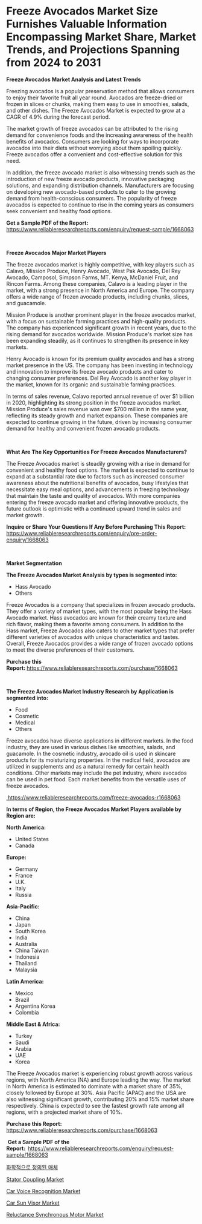 <p><h1>Freeze Avocados Market Size Furnishes Valuable Information Encompassing Market Share, Market Trends, and Projections Spanning from 2024 to 2031</h1></p><p><strong>Freeze Avocados Market Analysis and Latest Trends</strong></p>
<p><p>Freezing avocados is a popular preservation method that allows consumers to enjoy their favorite fruit all year round. Avocados are freeze-dried or frozen in slices or chunks, making them easy to use in smoothies, salads, and other dishes. The Freeze Avocados Market is expected to grow at a CAGR of 4.9% during the forecast period.</p><p>The market growth of freeze avocados can be attributed to the rising demand for convenience foods and the increasing awareness of the health benefits of avocados. Consumers are looking for ways to incorporate avocados into their diets without worrying about them spoiling quickly. Freeze avocados offer a convenient and cost-effective solution for this need.</p><p>In addition, the freeze avocado market is also witnessing trends such as the introduction of new freeze avocado products, innovative packaging solutions, and expanding distribution channels. Manufacturers are focusing on developing new avocado-based products to cater to the growing demand from health-conscious consumers. The popularity of freeze avocados is expected to continue to rise in the coming years as consumers seek convenient and healthy food options.</p></p>
<p><strong>Get a Sample PDF of the Report:&nbsp;</strong> <a href="https://www.reliableresearchreports.com/enquiry/request-sample/1668063">https://www.reliableresearchreports.com/enquiry/request-sample/1668063</a></p>
<p>&nbsp;</p>
<p><strong>Freeze Avocados Major Market Players</strong></p>
<p><p>The freeze avocados market is highly competitive, with key players such as Calavo, Mission Produce, Henry Avocado, West Pak Avocado, Del Rey Avocado, Camposol, Simpson Farms, MT. Kenya, McDaniel Fruit, and Rincon Farms. Among these companies, Calavo is a leading player in the market, with a strong presence in North America and Europe. The company offers a wide range of frozen avocado products, including chunks, slices, and guacamole.</p><p>Mission Produce is another prominent player in the freeze avocados market, with a focus on sustainable farming practices and high-quality products. The company has experienced significant growth in recent years, due to the rising demand for avocados worldwide. Mission Produce's market size has been expanding steadily, as it continues to strengthen its presence in key markets.</p><p>Henry Avocado is known for its premium quality avocados and has a strong market presence in the US. The company has been investing in technology and innovation to improve its freeze avocado products and cater to changing consumer preferences. Del Rey Avocado is another key player in the market, known for its organic and sustainable farming practices.</p><p>In terms of sales revenue, Calavo reported annual revenue of over $1 billion in 2020, highlighting its strong position in the freeze avocados market. Mission Produce's sales revenue was over $700 million in the same year, reflecting its steady growth and market expansion. These companies are expected to continue growing in the future, driven by increasing consumer demand for healthy and convenient frozen avocado products.</p></p>
<p>&nbsp;</p>
<p><strong>What Are The Key Opportunities For Freeze Avocados Manufacturers?</strong></p>
<p><p>The Freeze Avocados market is steadily growing with a rise in demand for convenient and healthy food options. The market is expected to continue to expand at a substantial rate due to factors such as increased consumer awareness about the nutritional benefits of avocados, busy lifestyles that necessitate easy meal options, and advancements in freezing technology that maintain the taste and quality of avocados. With more companies entering the freeze avocado market and offering innovative products, the future outlook is optimistic with a continued upward trend in sales and market growth.</p></p>
<p><strong>Inquire or Share Your Questions If Any Before Purchasing This Report:</strong> <a href="https://www.reliableresearchreports.com/enquiry/pre-order-enquiry/1668063">https://www.reliableresearchreports.com/enquiry/pre-order-enquiry/1668063</a></p>
<p>&nbsp;</p>
<p><strong>Market Segmentation</strong></p>
<p><strong>The Freeze Avocados Market Analysis by types is segmented into:</strong></p>
<p><ul><li>Hass Avocado</li><li>Others</li></ul></p>
<p><p>Freeze Avocados is a company that specializes in frozen avocado products. They offer a variety of market types, with the most popular being the Hass Avocado market. Hass avocados are known for their creamy texture and rich flavor, making them a favorite among consumers. In addition to the Hass market, Freeze Avocados also caters to other market types that prefer different varieties of avocados with unique characteristics and tastes. Overall, Freeze Avocados provides a wide range of frozen avocado options to meet the diverse preferences of their customers.</p></p>
<p><strong>Purchase this Report:&nbsp;</strong><a href="https://www.reliableresearchreports.com/purchase/1668063">https://www.reliableresearchreports.com/purchase/1668063</a></p>
<p>&nbsp;</p>
<p><strong>The Freeze Avocados Market Industry Research by Application is segmented into:</strong></p>
<p><ul><li>Food</li><li>Cosmetic</li><li>Medical</li><li>Others</li></ul></p>
<p><p>Freeze avocados have diverse applications in different markets. In the food industry, they are used in various dishes like smoothies, salads, and guacamole. In the cosmetic industry, avocado oil is used in skincare products for its moisturizing properties. In the medical field, avocados are utilized in supplements and as a natural remedy for certain health conditions. Other markets may include the pet industry, where avocados can be used in pet food. Each market benefits from the versatile uses of freeze avocados.</p></p>
<p><a href="https://www.reliableresearchreports.com/freeze-avocados-r1668063">&nbsp;https://www.reliableresearchreports.com/freeze-avocados-r1668063</a></p>
<p><strong>In terms of Region, the Freeze Avocados Market Players available by Region are:</strong></p>
<p>
    <p> <strong> North America: </strong>
        <ul>
            <li>United States</li>
            <li>Canada</li>
        </ul>
        </p> 
    <p> <strong> Europe: </strong>
        <ul>
            <li>Germany</li>
            <li>France</li>
            <li>U.K.</li>
            <li>Italy</li>
            <li>Russia</li>
        </ul>
        </p> 
    <p> <strong> Asia-Pacific: </strong>
        <ul>
            <li>China</li>
            <li>Japan</li>
            <li>South Korea</li>
            <li>India</li>
            <li>Australia</li>
            <li>China Taiwan</li>
            <li>Indonesia</li>
            <li>Thailand</li>
            <li>Malaysia</li>
        </ul>
        </p> 
    <p> <strong> Latin America: </strong>
        <ul>
            <li>Mexico</li>
            <li>Brazil</li>
            <li>Argentina Korea</li>
            <li>Colombia</li>
        </ul>
        </p> 
    <p> <strong> Middle East & Africa: </strong>
        <ul>
            <li>Turkey</li>
            <li>Saudi</li>
            <li>Arabia</li>
            <li>UAE</li>
            <li>Korea</li>
        </ul>
    </p>
    </p>
<p><p>The Freeze Avocados market is experiencing robust growth across various regions, with North America (NA) and Europe leading the way. The market in North America is estimated to dominate with a market share of 35%, closely followed by Europe at 30%. Asia Pacific (APAC) and the USA are also witnessing significant growth, contributing 20% and 15% market share respectively. China is expected to see the fastest growth rate among all regions, with a projected market share of 10%.</p></p>
<p><strong>Purchase this Report: </strong><a href="https://www.reliableresearchreports.com/purchase/1668063">https://www.reliableresearchreports.com/purchase/1668063</a></p>
<p>&nbsp;<strong>Get a Sample PDF of the Report:&nbsp;&nbsp;</strong><a href="https://www.reliableresearchreports.com/enquiry/request-sample/1668063">https://www.reliableresearchreports.com/enquiry/request-sample/1668063</a></p>
<p><strong></strong></p>
<p><p><a href="https://medium.com/@axintepreda1/%ED%99%94%ED%95%99%EC%A0%81%EC%9C%BC%EB%A1%9C-%EC%A0%95%EC%9D%98%EB%90%9C-%EC%9A%B0%EC%84%B8%ED%95%9C-%EC%8B%9C%EC%9E%A5%EC%9D%80-%EC%8B%9C%EC%9E%A5-%EC%A0%90%EC%9C%A0%EC%9C%A8-%EA%B7%9C%EB%AA%A8-%EB%B0%8F-2031%EB%85%84%EA%B9%8C%EC%A7%80-%EC%98%88%EC%B8%A1%EB%90%9C-%EC%98%88%EC%B8%A1%EC%97%90-%EC%B4%88%EC%A0%90%EC%9D%84-%EB%A7%9E%EC%B6%A5%EB%8B%88%EB%8B%A4-4211ef49a623">화학적으로 정의된 매체</a></p><p><a href="https://www.linkedin.com/pulse/stator-coupling-market-report-reveals-latest-trends-growth-fmyee">Stator Coupling Market</a></p><p><a href="https://github.com/Glendatilghmankmgz0rbhwpy/Market-Research-Report-List-2/blob/main/car-voice-recognition-market.md">Car Voice Recognition Market</a></p><p><a href="https://github.com/dx0328/Market-Research-Report-List-2/blob/main/car-sun-visor-market.md">Car Sun Visor Market</a></p><p><a href="https://www.linkedin.com/pulse/reluctance-synchronous-motor-market-analysis-sze-forecasted-khive">Reluctance Synchronous Motor Market</a></p></p>
